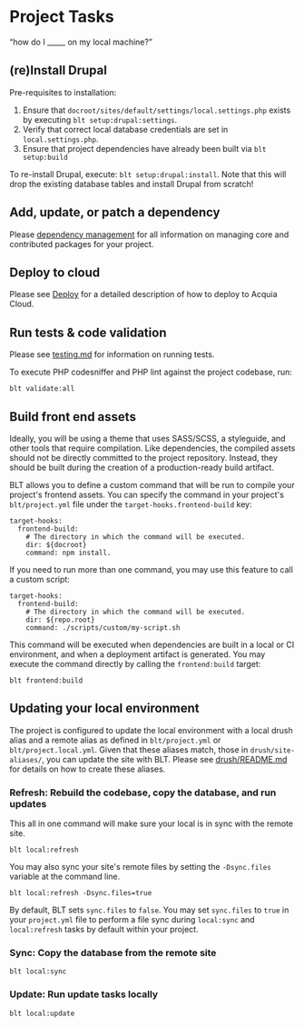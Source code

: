# Project Tasks

“how do I _____ on my local machine?”

## (re)Install Drupal

Pre-requisites to installation:

1. Ensure that `docroot/sites/default/settings/local.settings.php` exists by executing `blt setup:drupal:settings`.
1. Verify that correct local database credentials are set in `local.settings.php`.
1. Ensure that project dependencies have already been built via `blt setup:build`

To re-install Drupal, execute: `blt setup:drupal:install`. Note that this will drop the existing database tables and install Drupal from scratch!

## Add, update, or patch a dependency

Please [dependency management](dependency-management.md) for all information on managing core and contributed packages for your project.

## Deploy to cloud

Please see [Deploy](deploy.md) for a detailed description of how to deploy to Acquia Cloud.

## Run tests & code validation

Please see [testing.md](testing.md) for information on running tests.

To execute PHP codesniffer and PHP lint against the project codebase, run:

    blt validate:all

## Build front end assets

Ideally, you will be using a theme that uses SASS/SCSS, a styleguide, and other tools that require compilation. Like dependencies, the compiled assets should not be directly committed to the project repository. Instead, they should be built during the creation of a production-ready build artifact.

BLT allows you to define a custom command that will be run to compile your project's frontend assets. You can specify the command in your project's `blt/project.yml` file under the `target-hooks.frontend-build` key:


    target-hooks:
      frontend-build:
        # The directory in which the command will be executed.
        dir: ${docroot}
        command: npm install.

If you need to run more than one command, you may use this feature to call a custom script:

    target-hooks:
      frontend-build:
        # The directory in which the command will be executed.
        dir: ${repo.root}
        command: ./scripts/custom/my-script.sh

This command will be executed when dependencies are built in a local or CI environment, and when a deployment artifact is generated. You may execute the command directly by calling the `frontend:build` target:

    blt frontend:build

## Updating your local environment

The project is configured to update the local environment with a local drush alias and a remote alias as defined in `blt/project.yml` or `blt/project.local.yml`. Given that these aliases match, those in `drush/site-aliases/`, you can update the site with BLT. Please see [drush/README.md](../template/drush/README.md) for details on how to create these aliases.

### Refresh: Rebuild the codebase, copy the database, and run updates

This all in one command will make sure your local is in sync with the remote site.

    blt local:refresh

You may also sync your site's remote files by setting the `-Dsync.files` variable at the command line.

    blt local:refresh -Dsync.files=true

By default, BLT sets `sync.files` to `false`. You may set `sync.files` to `true` in your `project.yml` file to perform a file sync during `local:sync` and `local:refresh` tasks by default within your project.

### Sync: Copy the database from the remote site

    blt local:sync

### Update: Run update tasks locally

    blt local:update
